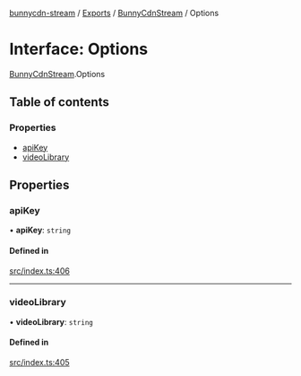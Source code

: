 [bunnycdn-stream](../README.md) / [Exports](../modules.md) / [BunnyCdnStream](../modules/BunnyCdnStream.md) / Options

# Interface: Options

[BunnyCdnStream](../modules/BunnyCdnStream.md).Options

## Table of contents

### Properties

- [apiKey](BunnyCdnStream.Options.md#apikey)
- [videoLibrary](BunnyCdnStream.Options.md#videolibrary)

## Properties

### apiKey

• **apiKey**: `string`

#### Defined in

[src/index.ts:406](https://github.com/dan-online/bunnycdn-stream/blob/ddcf8f3/src/index.ts#L406)

___

### videoLibrary

• **videoLibrary**: `string`

#### Defined in

[src/index.ts:405](https://github.com/dan-online/bunnycdn-stream/blob/ddcf8f3/src/index.ts#L405)
